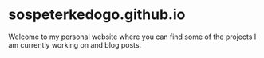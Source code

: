 # sospeterkedogo.github.io
Welcome to my personal website where you can find some of the projects I am currently working on and blog posts.
